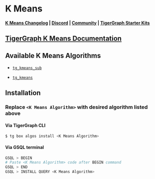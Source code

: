 
# K Means

#### [K Means Changelog](https://github.com/karimsaraipour/gsql-graph-algorithms/tree/algorithm-folder-restructure/algorithms/Community/k_means/CHANGELOG.md) | [Discord](https://discord.gg/vFbmPyvJJN) | [Community](https://community.tigergraph.com) | [TigerGraph Starter Kits](https://github.com/zrougamed/TigerGraph-Starter-Kits-Parser)

## [TigerGraph K Means Documentation](https://docs.tigergraph.com/tigergraph-platform-overview/graph-algorithm-library#https://raw.githubusercontent.com/tigergraph/gsql-graph-algorithms/master/algorithms/schema-free/kmeans.gsql)

## Available K Means Algorithms 

* [`tg_kmeans_sub`](https://github.com/karimsaraipour/gsql-graph-algorithms/tree/algorithm-folder-restructure/algorithms/Community/k_means/tg_kmeans_sub.gsql)

* [`tg_kmeans`](https://github.com/karimsaraipour/gsql-graph-algorithms/tree/algorithm-folder-restructure/algorithms/Community/k_means/tg_kmeans.gsql)

## Installation 

### Replace `<K Means Algorithm>` with desired algorithm listed above 

#### Via TigerGraph CLI

```bash
$ tg box algos install <K Means Algorithm>
```

#### Via GSQL terminal

```bash
GSQL > BEGIN
# Paste <K Means Algorithm> code after BEGIN command
GSQL > END 
GSQL > INSTALL QUERY <K Means Algorithm>
```